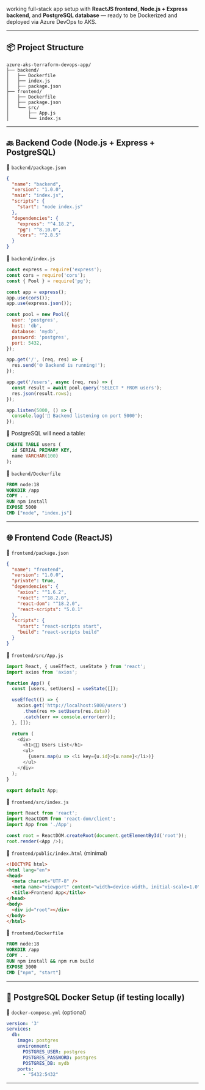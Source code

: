 working full-stack app setup with **ReactJS frontend**, **Node.js + Express backend**, and **PostgreSQL database** — ready to be Dockerized and deployed via Azure DevOps to AKS.

---

## 📦 Project Structure

```
azure-aks-terraform-devops-app/
├── backend/
│   ├── Dockerfile
│   ├── index.js
│   ├── package.json
├── frontend/
│   ├── Dockerfile
│   ├── package.json
│   └── src/
│       ├── App.js
│       └── index.js
```

---

## 🔙 Backend Code (Node.js + Express + PostgreSQL)

📁 `backend/package.json`

```json
{
  "name": "backend",
  "version": "1.0.0",
  "main": "index.js",
  "scripts": {
    "start": "node index.js"
  },
  "dependencies": {
    "express": "^4.18.2",
    "pg": "^8.10.0",
    "cors": "^2.8.5"
  }
}
```

📁 `backend/index.js`

```js
const express = require('express');
const cors = require('cors');
const { Pool } = require('pg');

const app = express();
app.use(cors());
app.use(express.json());

const pool = new Pool({
  user: 'postgres',
  host: 'db',
  database: 'mydb',
  password: 'postgres',
  port: 5432,
});

app.get('/', (req, res) => {
  res.send('🌐 Backend is running!');
});

app.get('/users', async (req, res) => {
  const result = await pool.query('SELECT * FROM users');
  res.json(result.rows);
});

app.listen(5000, () => {
  console.log('🚀 Backend listening on port 5000');
});
```

📝 PostgreSQL will need a table:

```sql
CREATE TABLE users (
  id SERIAL PRIMARY KEY,
  name VARCHAR(100)
);
```

📁 `backend/Dockerfile`

```Dockerfile
FROM node:18
WORKDIR /app
COPY . .
RUN npm install
EXPOSE 5000
CMD ["node", "index.js"]
```

---

## 🌐 Frontend Code (ReactJS)

📁 `frontend/package.json`

```json
{
  "name": "frontend",
  "version": "1.0.0",
  "private": true,
  "dependencies": {
    "axios": "^1.6.2",
    "react": "^18.2.0",
    "react-dom": "^18.2.0",
    "react-scripts": "5.0.1"
  },
  "scripts": {
    "start": "react-scripts start",
    "build": "react-scripts build"
  }
}
```

📁 `frontend/src/App.js`

```js
import React, { useEffect, useState } from 'react';
import axios from 'axios';

function App() {
  const [users, setUsers] = useState([]);

  useEffect(() => {
    axios.get('http://localhost:5000/users')
      .then(res => setUsers(res.data))
      .catch(err => console.error(err));
  }, []);

  return (
    <div>
      <h1>👨‍💻 Users List</h1>
      <ul>
        {users.map(u => <li key={u.id}>{u.name}</li>)}
      </ul>
    </div>
  );
}

export default App;
```

📁 `frontend/src/index.js`

```js
import React from 'react';
import ReactDOM from 'react-dom/client';
import App from './App';

const root = ReactDOM.createRoot(document.getElementById('root'));
root.render(<App />);
```

📁 `frontend/public/index.html` (minimal)

```html
<!DOCTYPE html>
<html lang="en">
<head>
  <meta charset="UTF-8" />
  <meta name="viewport" content="width=device-width, initial-scale=1.0"/>
  <title>Frontend App</title>
</head>
<body>
  <div id="root"></div>
</body>
</html>
```

📁 `frontend/Dockerfile`

```Dockerfile
FROM node:18
WORKDIR /app
COPY . .
RUN npm install && npm run build
EXPOSE 3000
CMD ["npm", "start"]
```

---

## 🐘 PostgreSQL Docker Setup (if testing locally)

📁 `docker-compose.yml` (optional)

```yaml
version: '3'
services:
  db:
    image: postgres
    environment:
      POSTGRES_USER: postgres
      POSTGRES_PASSWORD: postgres
      POSTGRES_DB: mydb
    ports:
      - "5432:5432"
```

---
